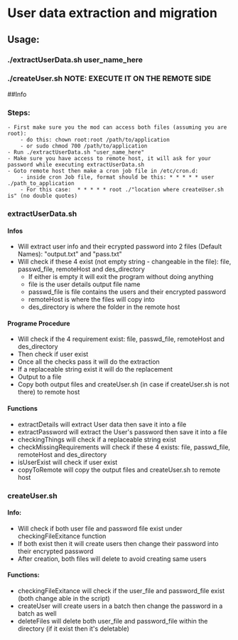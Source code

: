 # User data extraction and migration

## Usage:
### ./extractUserData.sh user_name_here
### ./createUser.sh NOTE: EXECUTE IT ON THE REMOTE SIDE

##Info
### Steps:
	- First make sure you the mod can access both files (assuming you are root):
		- do this: chown root:root /path/to/application
		- or sudo chmod 700 /path/to/application
	- Run ./extractUserData.sh "user_name_here"
	- Make sure you have access to remote host, it will ask for your password while executing extractUserData.sh
	- Goto remote host then make a cron job file in /etc/cron.d:
		- inside cron Job file, format should be this: * * * * * user ./path_to_application
		- For this case:  * * * * * root ./"location where createUser.sh is" (no double quotes)
### extractUserData.sh
#### Infos
- Will extract user info and their ecrypted password into 2 files (Default Names): "output.txt" and "pass.txt"
- Will check if these 4 exist (not empty string - changeable in the file): file, passwd_file, remoteHost and des\_directory
	- If either is empty it will exit the program without doing anything
	- file is the user details output file name
	- passwd_file is file contains the users and their encrypted password
	- remoteHost is where the files will copy into
	- des_directory is where the folder in the remote host

#### Programe Procedure
- Will check if the 4 requirement exist: file, passwd_file, remoteHost and des\_directory
- Then check if user exist
- Once all the checks pass it will do the extraction
- If a replaceable string exist it will do the replacement
- Output to a file
- Copy both output files and createUser.sh (in case if createUser.sh is not there) to remote host

#### Functions
- extractDetails will extract User data then save it into a file
- extractPassword will extract the User's password then save it into a file
- checkingThings will check if a replaceable string exist 
- checkMissingRequirements will check if these 4 exists: file, passwd_file, remoteHost and des\_directory
- isUserExist will check if user exist
- copyToRemote will copy the output files and createUser.sh to remote host


### createUser.sh
#### Info:
- Will check if both user file and password file exist under checkingFileExitance function
- If both exist then it will create users then change their password into their encrypted password
- After creation, both files will delete to avoid creating same users


#### Functions:
- checkingFileExitance will check if the user_file and password\_file exist (both change able in the script)
- createUser will create users in a batch then change the password in a batch as well
- deleteFiles will delete both user_file and password\_file within the directory (if it exist then it's deletable)


